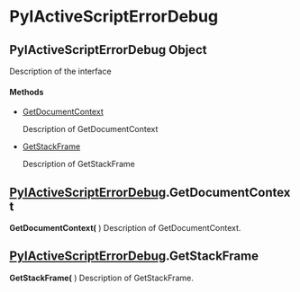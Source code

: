 # PyIActiveScriptErrorDebug

## PyIActiveScriptErrorDebug Object

Description of the interface

#### Methods


  - [GetDocumentContext](PyIActiveScriptErrorDebug.md#pyiactivescripterrordebuggetdocumentcontext)

    Description of GetDocumentContext&nbsp;

  - [GetStackFrame](PyIActiveScriptErrorDebug.md#pyiactivescripterrordebuggetstackframe)

    Description of GetStackFrame&nbsp;

## [PyIActiveScriptErrorDebug](#pyiactivescripterrordebug)\.GetDocumentContext

 **GetDocumentContext\(** \)
Description of GetDocumentContext\.

## [PyIActiveScriptErrorDebug](#pyiactivescripterrordebug)\.GetStackFrame

 **GetStackFrame\(** \)
Description of GetStackFrame\.